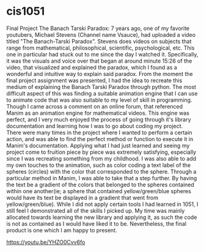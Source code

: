 # cis1051
Final Project
The Banach Tarski Paradox:
7 years ago, one of my favorite youtubers, Michael Stevens (Channel name Vsauce), had uploaded a video titled "The Banach-Tarski Paradox". Stevens does videos on subjects that range from mathematical, philosophical, scientific, psychological, etc. This one in particular had stuck out to me since the day I watched it. Specifically, it was the visuals and voice over that began at around minute 15:26 of the video, that visualized and explained the paradox, which I found as a wonderful and intuitive way to explain said paradox. From the moment the final project assignment was presented, I had the idea to recreate this medium of explaining the Banach Tarski Paradox through python. The most difficult aspect of this was finding a suitable animation engine that I can use to animate code that was also suitable to my level of skill in programming. Though I came across a comment on an online forum, that referenced Manim as an animation engine for mathematical videos. This engine was perfect, and I very much enjoyed the process of going through it's library documentation and learning how I was to go about coding my project. There were many times in the project where I wanted to perform a certain action, and was able to find the perfect method or function to execute it in Manim's documentation. Applying what I had just learned and seeing my project come to fruition piece by piece was extremely satisfying, especially since I was recreating something from my childhood. I was also able to add my own touches to the animation, such as color coding a text label of the spheres (circles) with the color that corresponded to the sphere. Through a particular method in Manim, I was able to take that a step further. By having the text be a gradient of the colors that belonged to the spheres contained within one another(ie; a sphere that contained yellow/green/blue spheres would have its text be displayed in a gradient that went from yellow/green/blue). While I did not apply certain tools I had learned in 1051, I still feel I demonstrated all of the skills I picked up. My time was mainly allocated towards learning the new library and applying it, as such the code is not as contained as I would have liked it to be. Nevertheless, the final product is one which I am happy to present. 

https://youtu.be/YHZO0Cvv6fo
